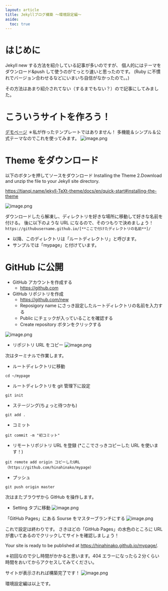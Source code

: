 ```yaml
---
layout: article
title: Jekyllブログ構築 〜環境設定編〜
aside:
  toc: true
---
```


# はじめに

Jekyll new する方法を紹介している記事が多いのですが、
個人的にはテーマをダウンロード&push して使うのがてっとり速いと思ったのです。
(Ruby に不慣れでバージョン合わせるなどにいまいち自信がなかったので。。)

その方法はあまり紹介されてない（するまでもない？）ので記事にしてみました。

# こういうサイトを作ろう！

[デモページ](https://tianqi.name/jekyll-TeXt-theme/docs/en/quick-start)
＊私が作ったテンプレートではありません！
多機能＆シンプル＆公式テーマなのでこれを使ってみます。
![image.png](https://qiita-image-store.s3.ap-northeast-1.amazonaws.com/0/284077/06c728cc-548b-9857-37a5-fa95750404c9.png)

# Theme をダウンロード

以下のボタンを押してソースをダウンロード
Installing the Theme
2.Download and unzip the file to your Jekyll site directory.

https://tianqi.name/jekyll-TeXt-theme/docs/en/quick-start#installing-the-theme

![image.png](https://qiita-image-store.s3.ap-northeast-1.amazonaws.com/0/284077/b5e16d99-1b62-2c15-b00c-171ac43f1a65.png)

ダウンロードしたら解凍し、ディレクトリを好きな場所に移動して好きな名前を付ける。
後に以下のような URL になるので、そのつもりで決めましょう！
`https://githubusername.github.io/[**ここで付けたディレクトリの名前**]/`

- 以降、このディレクトリは「ルートディレクトリ」と呼びます。
- サンプルでは「mypage」と付けています。

# GitHub に公開

- GitHub アカウントを作成する
  - https://github.com
- GitHub リポジトリを作成
  - https://github.com/new
  - Reposigory name にさっき設定したルートディレクトリの名前を入力する
  - Public にチェックが入っていることを確認する
  - Create repository ボタンをクリックする

![image.png](https://qiita-image-store.s3.ap-northeast-1.amazonaws.com/0/284077/3e2be47d-68d4-2235-1642-adba34de52bf.png)

- リポジトリ URL をコピー
  ![image.png](https://qiita-image-store.s3.ap-northeast-1.amazonaws.com/0/284077/341008a2-cb9c-587c-9083-41d03b404f8a.png)

次はターミナルで作業します。

- ルートディレクトリに移動

```
cd ~/mypage
```

- ルートディレクトリを git 管理下に設定

```
git init
```

- ステージング(ちょっと待つかも)

```
git add .
```

- コミット

```
git commit -m "初コミット"
```

- リモートリポジトリ URL を登録 (\*ここでさっきコピーした URL を使います！)

```
git remote add origin コピーしたURL（https://github.com/hinahinako/mypage）
```

- プッシュ

```
git push origin master
```

次はまたブラウザから GitHub を操作します。

- Setting タブに移動
  ![image.png](https://qiita-image-store.s3.ap-northeast-1.amazonaws.com/0/284077/d18ec680-b878-475e-6d6a-53a8838035f1.png)

「GitHub Pages」にある Sourse をマスターブランチにする
![image.png](https://qiita-image-store.s3.ap-northeast-1.amazonaws.com/0/284077/2bcad345-8a9a-5955-a972-1abaed53c9cd.png)

これで設定は終わりです。
さきほどの「GitHub Pages」の水色のところに URL が書いてあるのでクリックしてサイトを確認しましょう！

Your site is ready to be published at https://hinahinako.github.io/mypage/.

＊初回なので少し時間がかかると思います。404 エラーになったら２分くらい時間をおいてからアクセスしてみてください。

サイトが表示されれば構築完了です！
![image.png](https://qiita-image-store.s3.ap-northeast-1.amazonaws.com/0/284077/feab9df9-8538-5431-5f7f-4b603bc58938.png)

環境設定編は以上です。
